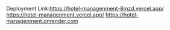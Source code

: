 Deployment Link:https://hotel-managenment-8mzd.vercel.app/
                https://hotel-managenment.vercel.app/
                https://hotel-managenment.onrender.com

